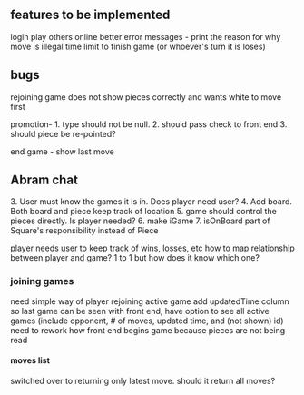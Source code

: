 ## features to be implemented
login
play others online
better error messages - print the reason for why move is illegal
time limit to finish game (or whoever's turn it is loses)

## bugs
rejoining game does not show pieces correctly and wants white to move first

[//]: # (passant )
promotion- 1. type should not be null. 2. should pass check to front end 3. should piece be re-pointed?

[//]: # (checkmate - king cannot block itself from check)
[//]: # (castle- king cannot castle if it has moved)
end game - show last move

## Abram chat

[//]: # (1. return all valid moves at once and let front end select from that list, thus limiting the calls)

[//]: # (2. include promotion options and special moves in the validMoves method return)
3. User must know the games it is in. Does player need user? 
4. Add board. Both board and piece keep track of location
5. game should control the pieces directly. Is player needed?
6. make iGame
7. isOnBoard part of Square's responsibility instead of Piece

player needs user to keep track of wins, losses, etc
how to map relationship between player and game? 1 to 1 but how does it know which one?

### joining games
need simple way of player rejoining active game
add updatedTime column so last game can be seen
with front end, have option to see all active games (include opponent, # of moves, updated time, and (not shown) id)
need to rework how front end begins game because pieces are not being read

[//]: # (### simplicity vs pojo)

[//]: # (should Piece implement its own business logic?)
[//]: # ()
[//]: # (### move logic)

[//]: # (should I first move and then check if moved-or-defeated check? and then move back)


[//]: # (### stalemate)

[//]: # (have method to request draw. upon request, check if stalemate. if not, then ask 2nd player if it accepts)

[//]: # (use ifDidCheckMate plus all other pieces have empty legalMoves)

[//]: # ()
[//]: # (### use DTOs)

[//]: # (could use it for piece logic- squares, friends, foes - and simplify Knight at least)

[//]: # ()
[//]: # ()
[//]: # (### game over response)

[//]: # (should it have its own POJO? should have separate POJO for draw request?)



[//]: # (### promotion)

[//]: # (what to do if in check after promotion?)

[//]: # (must check for check afterwards and get move message.)

#### moves list
switched over to returning only latest move. should it return all moves?